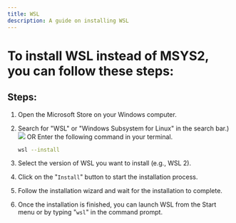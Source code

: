 ```yaml
---
title: WSL
description: A guide on installing WSL
---
```


<h1> To install WSL instead of MSYS2, you can follow these steps: </h1>

## Steps: 
1. Open the Microsoft Store on your Windows computer.

    
2. Search for "WSL" or "Windows Subsystem for Linux" in the search bar.)
    ![](https://i.imgur.com/6jYdhsO.png)
                    OR
    Enter the following command in your terminal.
    ```bash
    wsl --install
    ```

3. Select the version of WSL you want to install (e.g., WSL 2).
4. Click on the "`Install`" button to start the installation process.
5. Follow the installation wizard and wait for the installation to complete.
6. Once the installation is finished, you can launch WSL from the Start menu or by typing "`wsl`" in the command prompt.


